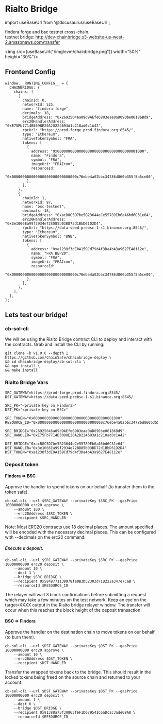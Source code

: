 # Rialto Bridge

import useBaseUrl from '@docusaurus/useBaseUrl';

findora forge and bsc testnet cross-chain.  
testnet bridge: http://dev-chainbridge.s3-website-us-west-2.amazonaws.com/transfer

<img src={useBaseUrl("/img/evm/chainbridge.png")} width="50%" height="30%"/>

## Frontend Config
```
window.__RUNTIME_CONFIG__ = {
  CHAINBRIDGE: {
    chains: [
      {
        chainId: 0,
        networkId: 525,
        name: "findora-forge",
        decimals: 18,
        bridgeAddress: "0x26925046a09d9AEfe6903eae0aD090be06186Bd9",
        erc20HandlerAddress: "0xE75Fb7714B5098E20A2D224693A1c210ad0c1A42",
        rpcUrl: "https://prod-forge.prod.findora.org:8545/",
        type: "Ethereum",
        nativeTokenSymbol: "FRA",
        tokens: [
          {
            address: "0x0000000000000000000000000000000000001000",
            name: "Findora",
            symbol: "FRA",
            imageUri: "FRAIcon",
            resourceId:
            "0x000000000000000000000000000000c76ebe4a02bbc34786d860b355f5a5ce00",
          },
        ],
      },
      {
        chainId: 1,
        networkId: 97,
        name: "bsc-testnet",
        decimals: 18,
        bridgeAddress: "0xacB8C5D7be5B23644eCe55789Eb6aA6bd6C31e64",
        erc20HandlerAddress: "0x3e1066Ea99f2934e728D85b03BD72d1BbD61D2D4",
        rpcUrl: "https://data-seed-prebsc-1-s1.binance.org:8545/",
        type: "Ethereum",
        nativeTokenSymbol: "BNB",
        tokens: [
          {
            address: "0xa1238f3dE0A159Cd79d4f3Da4bA3a9627E48112e",
            name: "FRA BEP20",
            symbol: "FRA",
            imageUri: "FRAIcon",
            resourceId:
            "0x000000000000000000000000000000c76ebe4a02bbc34786d860b355f5a5ce00",
          },
        ],
      },
    ],
  },
};
```

## Lets test our bridge!

### cb-sol-cli
We will be using the Rialto Bridge contract CLI to deploy and interact with the contracts. Grab and install the CLI by running:
```
git clone -b v1.0.0 --depth 1 https://github.com/ChainSafe/chainbridge-deploy \
&& cd chainbridge-deploy/cb-sol-cli \
&& npm install \
&& make install
```

### Rialto Bridge Vars
```
SRC_GATEWAY=https://prod-forge.prod.findora.org:8545/
DST_GATEWAY=https://data-seed-prebsc-1-s1.binance.org:8545/

SRC_PK="<private key on Findora>"
DST_PK="<private key on BSC>"

SRC_TOKEN="0x0000000000000000000000000000000000001000"
RESOURCE_ID="0x000000000000000000000000000000c76ebe4a02bbc34786d860b355f5a5ce00"

SRC_BRIDGE="0x26925046a09d9AEfe6903eae0aD090be06186Bd9"
SRC_HANDLER="0xE75Fb7714B5098E20A2D224693A1c210ad0c1A42"

DST_BRIDGE="0xacB8C5D7be5B23644eCe55789Eb6aA6bd6C31e64"
DST_HANDLER="0x3e1066Ea99f2934e728D85b03BD72d1BbD61D2D4"
DST_TOKEN="0xa1238f3dE0A159Cd79d4f3Da4bA3a9627E48112e"
```

### Deposit token
#### Findora => BSC
Approve the handler to spend tokens on our behalf (to transfer them to the token safe).

```
cb-sol-cli --url $SRC_GATEWAY --privateKey $SRC_PK --gasPrice 10000000000 erc20 approve \
    --amount 100 \
    --erc20Address $SRC_TOKEN \
    --recipient $SRC_HANDLER
```
Note: Most ERC20 contracts use 18 decimal places. The amount specified will be encoded with the necessary decimal places. This can be configured with --decimals on the erc20 command.

##### Execute a deposit.
```
cb-sol-cli --url $SRC_GATEWAY --privateKey $SRC_PK --gasPrice 10000000000 erc20 deposit \
    --amount 10 \
    --dest 1 \
    --bridge $SRC_BRIDGE \
    --recipient 0x5849771139978fe0B3D52303d71D222a347e7CaB \
    --resourceId $RESOURCE_ID
```
The relayer will wait 3 block confirmations before submitting a request which may take a few minutes on the test network. Keep an eye on the target=XXXX output in the Rialto bridge relayer window.
The transfer will occur when this reaches the block height of the deposit transaction.

#### BSC => Findora

Approve the handler on the destination chain to move tokens on our behalf (to burn them).
```
cb-sol-cli --url $DST_GATEWAY --privateKey $DST_PK --gasPrice 10000000000 erc20 approve \
    --amount 10 \
    --erc20Address $DST_TOKEN \
    --recipient $DST_HANDLER
```
Transfer the wrapped tokens back to the bridge. This should result in the locked tokens being freed on the source chain and returned to your account.
```
cb-sol-cli --url $DST_GATEWAY --privateKey $DST_PK --gasPrice 10000000000 erc20 deposit \
    --amount 1 \
    --dest 0 \
    --bridge $DST_BRIDGE \
    --recipient 0x91388a75f30065f6F1D679541C6aDc2c3ade08A8 \
    --resourceId $RESOURCE_ID
```
